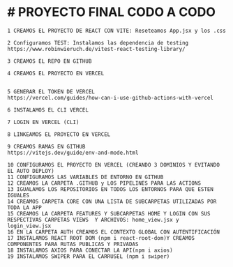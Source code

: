 <h1>
# PROYECTO FINAL CODO A CODO
</h1>
<div>
    
    1 CREAMOS EL PROYECTO DE REACT CON VITE: Reseteamos App.jsx y los .css
    
    2 Configuramos TEST: Instalamos las dependencia de testing
    https://www.robinwieruch.de/vitest-react-testing-library/
    
    3 CREAMOS EL REPO EN GITHUB
    
    4 CREAMOS EL PROYECTO EN VERCEL
    
    
    5 GENERAR EL TOKEN DE VERCEL
    https://vercel.com/guides/how-can-i-use-github-actions-with-vercel
    
    6 INSTALAMOS EL CLI VERCEL
    
    7 LOGIN EN VERCEL (CLI)
    
    8 LINKEAMOS EL PROYECTO EN VERCEL
    
    9 CREAMOS RAMAS EN GITHUB
    https://vitejs.dev/guide/env-and-mode.html
        
    10 CONFIGURAMOS EL PROYECTO EN VERCEL (CREANDO 3 DOMINIOS Y EVITANDO EL AUTO DEPLOY)
    11 CONFIGURAMOS LAS VARIABLES DE ENTORNO EN GITHUB
    12 CREAMOS LA CARPETA .GITHUB y LOS PIPELINES PARA LAS ACTIONS
    13 IGUALAMOS LOS REPOSITORIOS EN TODOS LOS ENTORNOS PARA QUE ESTEN IGUALES
    14 CREAMOS CARPETA CORE CON UNA LISTA DE SUBCARPETAS UTILIZADAS POR TODA LA APP
    15 CREAMOS LA CARPETA FEATURES Y SUBCARPETAS HOME Y LOGIN CON SUS RESPECTIVAS CARPETAS VIEWS  Y ARCHIVOS: home_view.jsx y  login_view.jsx
    16 EN LA CARPETA AUTH CREAMOS EL CONTEXTO GLOBAL CON AUTENTIFICACIÓN 
    17 INSTALAMOS REACT ROOT DOM (npm i react-root-dom)Y CREAMOS COMPONENTES PARA RUTAS PUBLICAS Y PRIVADAS
    18 INSTALAMOS AXIOS PARA CONECTAR LA API(npm i axios)
    19 INSTALAMOS SWIPER PARA EL CARRUSEL (npm i swiper)


</div>